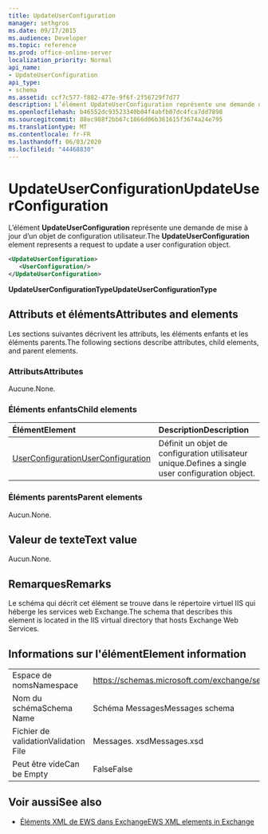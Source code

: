 ```yaml
---
title: UpdateUserConfiguration
manager: sethgros
ms.date: 09/17/2015
ms.audience: Developer
ms.topic: reference
ms.prod: office-online-server
localization_priority: Normal
api_name:
- UpdateUserConfiguration
api_type:
- schema
ms.assetid: ccf7c577-f882-477e-9f6f-2f56729f7d77
description: L’élément UpdateUserConfiguration représente une demande de mise à jour d’un objet de configuration utilisateur.
ms.openlocfilehash: b46552dc93523340b04f4abfb07dc4fca7dd7898
ms.sourcegitcommit: 88ec988f2bb67c1866d06b361615f3674a24e795
ms.translationtype: MT
ms.contentlocale: fr-FR
ms.lasthandoff: 06/03/2020
ms.locfileid: "44468830"
---
```

# <a name="updateuserconfiguration"></a><span data-ttu-id="5d236-103">UpdateUserConfiguration</span><span class="sxs-lookup"><span data-stu-id="5d236-103">UpdateUserConfiguration</span></span>

<span data-ttu-id="5d236-104">L’élément **UpdateUserConfiguration** représente une demande de mise à jour d’un objet de configuration utilisateur.</span><span class="sxs-lookup"><span data-stu-id="5d236-104">The **UpdateUserConfiguration** element represents a request to update a user configuration object.</span></span> 
  
```XML
<UpdateUserConfiguration>
   <UserConfiguration/>
</UpdateUserConfiguration>
```

 <span data-ttu-id="5d236-105">**UpdateUserConfigurationType**</span><span class="sxs-lookup"><span data-stu-id="5d236-105">**UpdateUserConfigurationType**</span></span>
## <a name="attributes-and-elements"></a><span data-ttu-id="5d236-106">Attributs et éléments</span><span class="sxs-lookup"><span data-stu-id="5d236-106">Attributes and elements</span></span>

<span data-ttu-id="5d236-107">Les sections suivantes décrivent les attributs, les éléments enfants et les éléments parents.</span><span class="sxs-lookup"><span data-stu-id="5d236-107">The following sections describe attributes, child elements, and parent elements.</span></span>
  
### <a name="attributes"></a><span data-ttu-id="5d236-108">Attributs</span><span class="sxs-lookup"><span data-stu-id="5d236-108">Attributes</span></span>

<span data-ttu-id="5d236-109">Aucune.</span><span class="sxs-lookup"><span data-stu-id="5d236-109">None.</span></span>
  
### <a name="child-elements"></a><span data-ttu-id="5d236-110">Éléments enfants</span><span class="sxs-lookup"><span data-stu-id="5d236-110">Child elements</span></span>

|<span data-ttu-id="5d236-111">**Élément**</span><span class="sxs-lookup"><span data-stu-id="5d236-111">**Element**</span></span>|<span data-ttu-id="5d236-112">**Description**</span><span class="sxs-lookup"><span data-stu-id="5d236-112">**Description**</span></span>|
|:-----|:-----|
|[<span data-ttu-id="5d236-113">UserConfiguration</span><span class="sxs-lookup"><span data-stu-id="5d236-113">UserConfiguration</span></span>](userconfiguration.md) <br/> |<span data-ttu-id="5d236-114">Définit un objet de configuration utilisateur unique.</span><span class="sxs-lookup"><span data-stu-id="5d236-114">Defines a single user configuration object.</span></span>  <br/> |
   
### <a name="parent-elements"></a><span data-ttu-id="5d236-115">Éléments parents</span><span class="sxs-lookup"><span data-stu-id="5d236-115">Parent elements</span></span>

<span data-ttu-id="5d236-116">Aucun.</span><span class="sxs-lookup"><span data-stu-id="5d236-116">None.</span></span>
  
## <a name="text-value"></a><span data-ttu-id="5d236-117">Valeur de texte</span><span class="sxs-lookup"><span data-stu-id="5d236-117">Text value</span></span>

<span data-ttu-id="5d236-118">Aucun.</span><span class="sxs-lookup"><span data-stu-id="5d236-118">None.</span></span>
  
## <a name="remarks"></a><span data-ttu-id="5d236-119">Remarques</span><span class="sxs-lookup"><span data-stu-id="5d236-119">Remarks</span></span>

<span data-ttu-id="5d236-120">Le schéma qui décrit cet élément se trouve dans le répertoire virtuel IIS qui héberge les services web Exchange.</span><span class="sxs-lookup"><span data-stu-id="5d236-120">The schema that describes this element is located in the IIS virtual directory that hosts Exchange Web Services.</span></span>
  
## <a name="element-information"></a><span data-ttu-id="5d236-121">Informations sur l'élément</span><span class="sxs-lookup"><span data-stu-id="5d236-121">Element information</span></span>

|||
|:-----|:-----|
|<span data-ttu-id="5d236-122">Espace de noms</span><span class="sxs-lookup"><span data-stu-id="5d236-122">Namespace</span></span>  <br/> |https://schemas.microsoft.com/exchange/services/2006/messages  <br/> |
|<span data-ttu-id="5d236-123">Nom du schéma</span><span class="sxs-lookup"><span data-stu-id="5d236-123">Schema Name</span></span>  <br/> |<span data-ttu-id="5d236-124">Schéma Messages</span><span class="sxs-lookup"><span data-stu-id="5d236-124">Messages schema</span></span>  <br/> |
|<span data-ttu-id="5d236-125">Fichier de validation</span><span class="sxs-lookup"><span data-stu-id="5d236-125">Validation File</span></span>  <br/> |<span data-ttu-id="5d236-126">Messages. xsd</span><span class="sxs-lookup"><span data-stu-id="5d236-126">Messages.xsd</span></span>  <br/> |
|<span data-ttu-id="5d236-127">Peut être vide</span><span class="sxs-lookup"><span data-stu-id="5d236-127">Can be Empty</span></span>  <br/> |<span data-ttu-id="5d236-128">False</span><span class="sxs-lookup"><span data-stu-id="5d236-128">False</span></span>  <br/> |
   
## <a name="see-also"></a><span data-ttu-id="5d236-129">Voir aussi</span><span class="sxs-lookup"><span data-stu-id="5d236-129">See also</span></span>



- [<span data-ttu-id="5d236-130">Éléments XML de EWS dans Exchange</span><span class="sxs-lookup"><span data-stu-id="5d236-130">EWS XML elements in Exchange</span></span>](ews-xml-elements-in-exchange.md)

